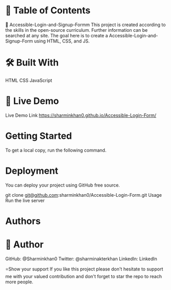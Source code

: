 # 📗 Table of Contents

 📖 Accessible-Login-and-Signup-Formm This project is created according to the skills in the open-source curriculum. Further information can be searched at any site. The goal here is to create a Accessible-Login-and-Signup-Form using HTML, CSS, and JS.

# 🛠 Built With 
  HTML 
  CSS 
  JavaScript

# 🚀 Live Demo

Live Demo Link https://sharminkhan0.github.io/Accessible-Login-Form/

# Getting Started 

To get a local copy, run the following command.

# Deployment 

You can deploy your project using GitHub free source.

git clone git@github.com:sharminkhan0/Accessible-Login-Form.git Usage Run the live server

# Authors 

# 👤 Author

GitHub: @Sharminkhan0 
Twitter: @sharminakterkhan 
LinkedIn: LinkedIn

⭐️Show your support If you like this project please don't hesitate to support me with your valued contribution and don't forget to star the repo to reach more people.

